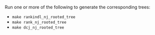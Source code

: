 Run one or more of the following to generate the corresponding trees:
- `make rankindl_nj_rooted_tree`
- `make rank_nj_rooted_tree`
- `make dcj_nj_rooted_tree`
